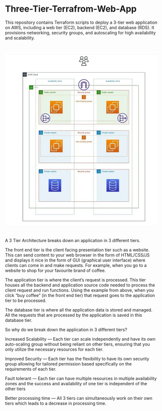 # Three-Tier-Terrafrom-Web-App
This repository contains Terraform scripts to deploy a 3-tier web application on AWS, including a web tier (EC2), backend (EC2), and database (RDS). It provisions networking, security groups, and autoscaling for high availability and scalability. 
#
![alt text](https://github.com/RonakFabian/Three-Tier-Terrafrom-Web-App/blob/main/Diagram.jpg)
#
A 3 Tier Architecture breaks down an application in 3 different tiers.

The front end tier is the client facing presentation tier such as a website. This can send content to your web browser in the form of HTML/CSS/JS and displays it nice in the form of GUI (graphical user interface) where clients can come in and make requests. For example, when you go to a website to shop for your favourite brand of coffee.

The application tier is where the client’s request is processed. This tier houses all the backend and application source code needed to process the client request and run functions. Using the example from above, when you click “buy coffee” (in the front end tier) that request goes to the application tier to be processed.

The database tier is where all the application data is stored and managed. All the requests that are processed by the application is saved in this database tier.

So why do we break down the application in 3 different tiers?

Increased Scalability — Each tier can scale independently and have its own auto-scaling group without being reliant on other tiers, ensuring that you only utilize the necessary resources for each tier.

Improved Security — Each tier has the flexibility to have its own security group allowing for tailored permission based specifically on the requirements of each tier.

Fault tolerant — Each tier can have multiple resources in multiple availability zones and the success and availability of one tier is independent of the other tiers

Better processing time — All 3 tiers can simultaneously work on their own tiers which leads to a decrease in processing time.
